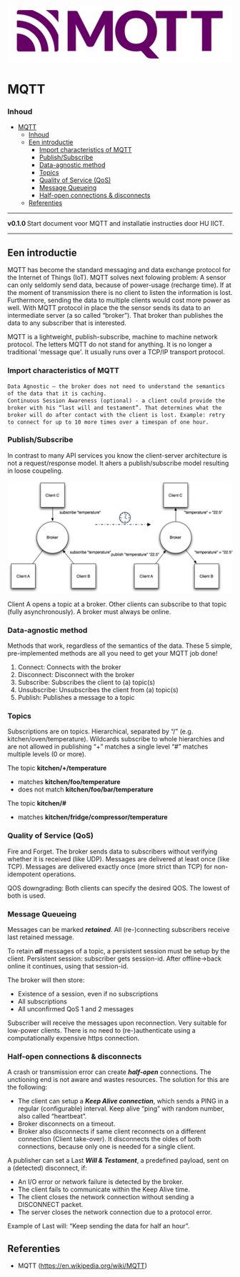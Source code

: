 ![logo](../MQTT/img/Mqtt-hor.svg) [](logo-id)

# MQTT[](title-id)

### Inhoud[](toc-id)

- [MQTT](#mqtt)
    - [Inhoud](#inhoud)
  - [Een introductie](#een-introductie)
    - [Import characteristics of MQTT](#import-characteristics-of-mqtt)
    - [Publish/Subscribe](#publishsubscribe)
    - [Data-agnostic method](#data-agnostic-method)
    - [Topics](#topics)
    - [Quality of Service (QoS)](#quality-of-service-qos)
    - [Message Queueing](#message-queueing)
    - [Half-open connections \& disconnects](#half-open-connections--disconnects)
  - [Referenties](#referenties)

---

**v0.1.0 [](version-id)** Start document voor MQTT and installatie instructies door HU IICT[](author-id).

---

## Een introductie
MQTT has become the standard messaging and data exchange protocol for the Internet of Things (IoT). MQTT solves next folowing problem: A sensor can only seldomly send data, because of power-usage (recharge time). If at the moment of transmission there is no client to listen the information is lost. Furthermore, sending the data to multiple clients would cost more power as well. With MQTT protocol in place the the sensor sends its data to an intermediate server (a so called “broker”). That broker than publishes the data to any subscriber that is interested.

MQTT is a lightweight, publish-subscribe, machine to machine network protocol. The letters MQTT do not stand for anything. It is no longer a traditional 'message que'. It usually runs over a TCP/IP transport protocol. 

### Import characteristics of MQTT

    Data Agnostic – the broker does not need to understand the semantics of the data that it is caching.
    Continuous Session Awareness (optional) - a client could provide the broker with his “last will and testament”. That determines what the broker will do after contact with the client is lost. Example: retry to connect for up to 10 more times over a timespan of one hour.

### Publish/Subscribe

In contrast to many API services you know the client-server architecture is not a request/response model. It ahers a publish/subscribe model resulting in loose coupeling.

![Broker](../MQTT/img/broker.png)

Client A opens a topic at a broker. Other clients can subscribe to that topic (fully asynchronously). A broker must always be online.

### Data-agnostic method

Methods that work, regardless of the semantics of the data. These 5 simple, pre-implemented methods are all you need to get your MQTT job done!

1) Connect:		Connects with the broker
2) Disconnect:	Disconnect with the broker
3) Subscribe:	Subscribes the client to (a) topic(s)
4) Unsubscribe: 	Unsubscribes the client from (a) topic(s)
5) Publish:		Publishes a message to a topic 

### Topics

Subscriptions are on topics. Hierarchical, separated by “/” (e.g. kitchen/oven/temperature). Wildcards subscribe to whole hierarchies and are not allowed in publishing “+” matches a single level “#” matches multiple levels (0 or more).

The topic **kitchen/+/temperature**
  - matches **kitchen/foo/temperature**
  - does not match **kitchen/foo/bar/temperature**

The topic **kitchen/#**
  - matches **kitchen/fridge/compressor/temperature**

### Quality of Service (QoS)

Fire and Forget. The broker sends data to subscribers without verifying whether it is received (like UDP). Messages are delivered at least once (like TCP).
Messages are delivered exactly once (more strict than TCP) for non-idempotent operations.

QOS downgrading: Both clients can specify the desired QOS. The lowest of both is used.

### Message Queueing

Messages can be marked ***retained***. All (re-)connecting subscribers receive last retained message.

To retain ***all*** messages of a topic, a persistent session must be setup by the client. Persistent session: subscriber gets session-id. After offline->back online it continues, using that session-id. 

The broker will then store:
- Existence of a session, even if no subscriptions
- All subscriptions
- All unconfirmed QoS 1 and 2 messages

Subscriber will receive the messages upon reconnection. Very suitable for low-power clients. There is no need to (re-)authenticate using a computationally expensive https connection.

### Half-open connections & disconnects

A crash or transmission error can create ***half-open*** connections. The unctioning end is not aware and wastes resources. The solution for this are the following:
- The client can setup a ***Keep Alive connection***, which sends a PING in a regular (configurable) interval. Keep alive “ping” with random number, also called “heartbeat”.
- Broker disconnects on a timeout.
- Broker also disconnects if same client reconnects on a different connection (Client take-over). It disconnects the oldes of both connections, because only one is needed for a single client.

A publisher can set a Last ***Will & Testament***, a predefined payload, sent on a (detected) disconnect, if:
- An I/O error or network failure is detected by the broker.
- The client fails to communicate within the Keep Alive time.
- The client closes the network connection without sending a DISCONNECT packet.
- The server closes the network connection due to a protocol error.

Example of Last will: “Keep sending the data for half an hour”.

## Referenties

- MQTT (<https://en.wikipedia.org/wiki/MQTT>)